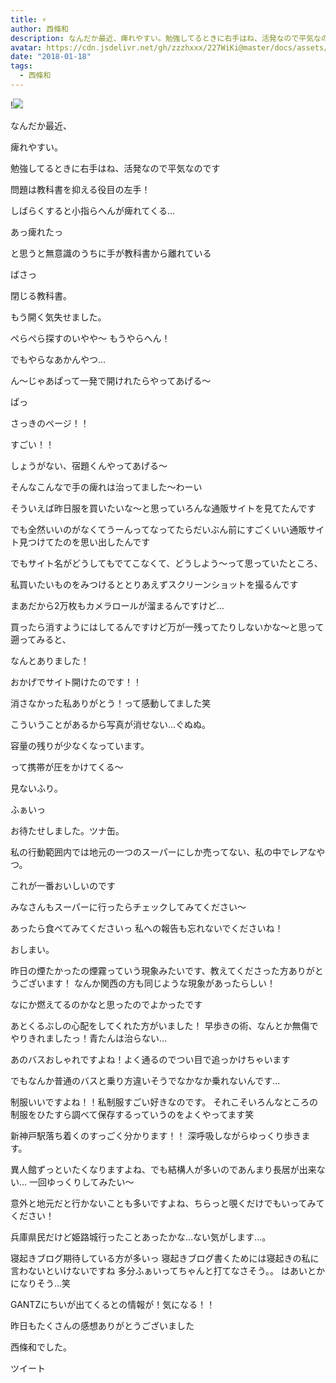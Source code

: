 ```yaml
---
title: ⚡︎
author: 西條和
description: なんだか最近、痺れやすい。勉強してるときに右手はね、活発なので平気なのです問題は教科書を抑える役目の左手！しばらくすると小指らへんが痺れてくる…...
avatar: https://cdn.jsdelivr.net/gh/zzzhxxx/227WiKi@master/docs/assets/photo/avatar/nagomi.jpg
date: "2018-01-18"
tags:
  - 西條和
---
```


!![](https://cdn.jsdelivr.net/gh/zzzhxxx/227WiKi-image@master/blog-image/nagomi-2018-01-18_1.jpg)









なんだか最近、





痺れやすい。




勉強してるときに右手はね、活発なので平気なのです

問題は教科書を抑える役目の左手！



しばらくすると小指らへんが痺れてくる…






あっ痺れたっ


と思うと無意識のうちに手が教科書から離れている





ばさっ




閉じる教科書。




もう開く気失せました。




ぺらぺら探すのいやや〜
もうやらへん！




でもやらなあかんやつ…




ん〜じゃあぱって一発で開けれたらやってあげる〜




ぱっ







さっきのページ！！


すごい！！




しょうがない、宿題くんやってあげる〜






そんなこんなで手の痺れは治ってました〜わーい








そういえば昨日服を買いたいな〜と思っていろんな通販サイトを見てたんです




でも全然いいのがなくてうーんってなってたらだいぶん前にすごくいい通販サイト見つけてたのを思い出したんです





でもサイト名がどうしてもでてこなくて、どうしよう〜って思っていたところ、






私買いたいものをみつけるととりあえずスクリーンショットを撮るんです





まあだから2万枚もカメラロールが溜まるんですけど…






買ったら消すようにはしてるんですけど万が一残ってたりしないかな〜と思って遡ってみると、







なんとありました！





おかげでサイト開けたのです！！







消さなかった私ありがとう！って感動してました笑







こういうことがあるから写真が消せない…ぐぬぬ。






容量の残りが少なくなっています。





って携帯が圧をかけてくる〜








見ないふり。













ふぁいっ












お待たせしました。ツナ缶。





私の行動範囲内では地元の一つのスーパーにしか売ってない、私の中でレアなやつ。


これが一番おいしいのです








みなさんもスーパーに行ったらチェックしてみてください〜



あったら食べてみてくださいっ
私への報告も忘れないでくださいね！








おしまい。









昨日の煙たかったの煙霧っていう現象みたいです、教えてくださった方ありがとうございます！
なんか関西の方も同じような現象があったらしい！

なにか燃えてるのかなと思ったのでよかったです





あとくるぶしの心配をしてくれた方がいました！
早歩きの術、なんとか無傷でやりきれましたっ！青たんは治らない…





あのバスおしゃれですよね！よく通るのでつい目で追っかけちゃいます

でもなんか普通のバスと乗り方違いそうでなかなか乗れないんです…

制服いいですよね！！私制服すごい好きなのです。
それこそいろんなところの制服をひたすら調べて保存するっていうのをよくやってます笑






新神戸駅落ち着くのすっごく分かります！！
深呼吸しながらゆっくり歩きます。




異人館ずっといたくなりますよね、でも結構人が多いのであんまり長居が出来ない…
一回ゆっくりしてみたい〜

意外と地元だと行かないことも多いですよね、ちらっと覗くだけでもいってみてください！

兵庫県民だけど姫路城行ったことあったかな…ない気がします…。





寝起きブログ期待している方が多いっ
寝起きブログ書くためには寝起きの私に言わないといけないですね
多分ふぁいってちゃんと打てなさそう。。
はあいとかになりそう…笑




GANTZにちいが出てくるとの情報が！気になる！！





昨日もたくさんの感想ありがとうございました




西條和でした。


ツイート



